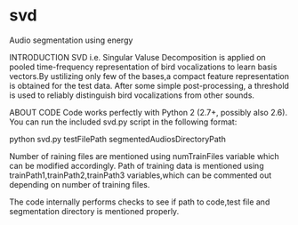 # svd
Audio segmentation using energy


INTRODUCTION
SVD i.e. Singular Valuse Decomposition is applied on pooled time-frequency representation of bird vocalizations to learn basis vectors.By ustilizing only few of the bases,a compact feature representation is obtained for the test data.
After some simple post-processing, a threshold is used to reliably distinguish bird vocalizations from other sounds.


ABOUT CODE
Code works perfectly with  Python 2 (2.7+, possibly also 2.6).
You can run the included svd.py script in the following format:

python svd.py testFilePath segmentedAudiosDirectoryPath

Number of raining files are mentioned using numTrainFiles variable which can be modified accordingly.
Path of training data is mentioned using trainPath1,trainPath2,trainPath3 variables,which can be commented out depending on number of training files.

The code internally performs checks to see if path to code,test file and segmentation directory is mentioned properly.

